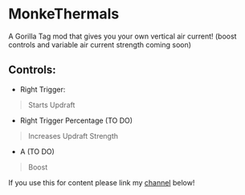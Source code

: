 # MonkeThermals
A Gorilla Tag mod that gives you your own vertical air current! (boost controls and variable air current strength coming soon)

## Controls:
- Right Trigger:
> Starts Updraft

- Right Trigger Percentage (TO DO)
> Increases Updraft Strength

- A (TO DO)
> Boost

If you use this for content please link my [channel](https://www.youtube.com/@StrongSyntax) below!
